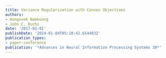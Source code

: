 ```yaml
---
title: Variance Regularization with Convex Objectives
authors:
- Hongseok Namkoong
- John C. Duchi
date: '2017-01-01'
publishDate: '2024-01-04T05:10:42.654483Z'
publication_types:
- paper-conference
publication: '*Advances in Neural Information Processing Systems 30*'
---
```

